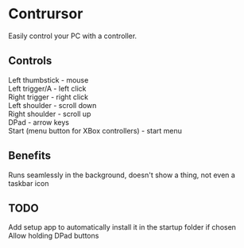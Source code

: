 # Contrursor
Easily control your PC with a controller.

## Controls
Left thumbstick - mouse  
Left trigger/A - left click  
Right trigger - right click  
Left shoulder - scroll down  
Right shoulder - scroll up  
DPad - arrow keys  
Start (menu button for XBox controllers) - start menu

## Benefits
Runs seamlessly in the background, doesn't show a thing, not even a taskbar icon

## TODO
Add setup app to automatically install it in the startup folder if chosen  
Allow holding DPad buttons